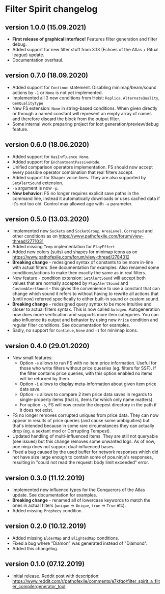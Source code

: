 # Filter Spirit changelog

## version 1.0.0 (15.09.2021)

- **First release of graphical interface!** Features filter generation and filter debug.
- Added support for new filter stuff from 3.13 (Echoes of the Atlas + Ritual league) update.
- Documentation overhaul.

## version 0.7.0 (18.09.2020)

- Added support for `Continue` statement. Disabling minimap/beam/sound actions by `-1` or `None` is not yet implemented.
- Implemented all 3 new conditions from Heist: `Replica`, `AlternateQuality`, `GemQualityType`
- New FS extension: `None` in string-based conditions. When given directly or through a named constant will represent an empty array of names and therefore discard the block from the output filter.
- Some internal work preparing project for loot generation/preview/debug feature.

## version 0.6.0 (18.06.2020)

- Added support for `HasInfluence None`.
- Added support for `EnchantmentPassiveNode`.
- Unified comparison operators implementation. FS should now accept every possible operator combination that real filters accept.
- Added support for Shaper voice lines. They are also supported by `SetAlertSound` extension.
- `-a` argument is now `-p`.
- **New behavior:** FS no longer requires explicit save paths in the command line, instead it automatically downloads or uses cached data if it's not too old. Control max allowed age with `-a` parameter.

## version 0.5.0 (13.03.2020)

- Implemented new `Sockets` and `SocketGroup`, `AreaLevel`, `Corrupted` and other conditions as on https://www.pathofexile.com/forum/view-thread/2771031
- Added missing `Temp` implementation for `PlayEffect`
- Added new colors (suits) and shapes for minimap icons as on https://www.pathofexile.com/forum/view-thread/2784312
- **Breaking change** - redesigned syntax of constants to be more in-line with actual filters. See documentation for examples. Also renamed some conditions/actions to make then exactly the same as in real filters.
- New feature - condition extension: `SetAlertSound` will accept both values that are normally accepted by `PlayAlertSound` and `CustomAlertSound` - this gives the convenience to use a constant that can change which sound it refers to without having to rewrite all actions that (until now) referred specifically to either built-in sound or custom sound.
- **Breaking change** - redesigned query syntax to be more intuitive and closer to actual filters syntax. This is now called `Autogen`. Autogeneration now does more verification and supports more item categories. You can also influence its output and behavior by using new `Price` condition and regular filter conditions. See documentation for examples.
- Sadly, no support for `Continue`, `None` and `-1` for minimap icons.

## version 0.4.0 (29.01.2020)

- New small features:
  - Option `-e` allows to run FS with no item price information. Useful for those who write filters without price quesries (eg. filters for SSF). If the filter contains price queries, with this option enabled no items will be returned by them.
  - Option `-i` allows to display meta-information about given item price data save.
  - Option `-c` allows to compare 2 item price data saves in regards to single-property items (that is, items for which only name matters).
  - For option `-s`, FS will now create the deepest directory in the path if it does not exist.
- FS no longer removes corrupted uniques from price data. They can now appear in results of price queries (and cause some ambiguities) but that's intended because in some rare circumstances they can actually drop (eg. a sextant mod or Corrupting Tempest).
- Updated handling of multi-influenced items. They are still not queryable (see issues) but this change removes some unwanted logs. As of now, poe.ninja does not support dual-influenced bases.
- Fixed a bug caused by the used buffer for network responses which did not have size large enough to contain some of poe.ninja's responses, resulting in "could not read the request: body limit exceeded" error.

## version 0.3.0 (11.12.2019)

- Implemented new influence types for the Conquerors of the Atlas update. See documentation for examples.
- **Breaking change** - renamed all of lowercase keywords to match the ones in actual filters (`unique` => `Unique`, `true` => `True` etc).
- Added missing `Prophecy` condition.

## version 0.2.0 (10.12.2019)

- Added missing `ElderMap` and `BlightedMap` conditions.
- Fixed a bug where "Diamon" was generated instead of "Diamond".
- Added this changelog.

## version 0.1.0 (07.12.2019)

- Initial release. Reddit post with description: https://www.reddit.com/r/pathofexile/comments/e7kfqo/filter_spirit_a_filter_compilergenerator_tool

